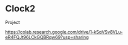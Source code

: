 # Clock2

Project 

https://colab.research.google.com/drive/1-kSqVSv8VLu-eR4FQJt96LCkGQBRqw69?usp=sharing
